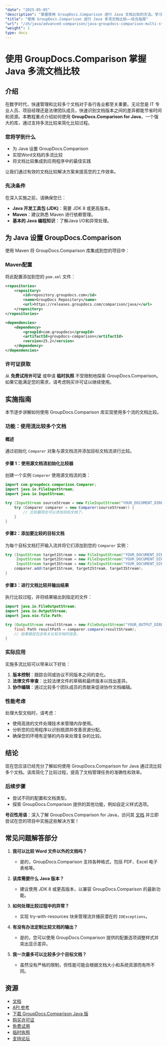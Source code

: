 ```yaml
---
"date": "2025-05-05"
"description": "掌握使用 GroupDocs.Comparison 进行 Java 文档比较的方法。学习如何使用流高效地比较多个文档，从而提高工作效率。"
"title": "使用 GroupDocs.Comparison 进行 Java 多流文档比较——综合指南"
"url": "/zh/java/advanced-comparison/java-groupdocs-comparison-multi-stream-document-guide/"
"weight": 1
type: docs
---
```

# 使用 GroupDocs.Comparison 掌握 Java 多流文档比较

## 介绍

在数字时代，快速管理和比较多个文档对于各行各业都至关重要。无论您是 IT 专业人员、项目经理还是法律团队成员，快速识别文档版本之间的差异都能节省时间和资源。本教程重点介绍如何使用 **GroupDocs.Comparison for Java**，一个强大的库，通过支持多流比较来简化比较过程。

### 您将学到什么
- 为 Java 设置 GroupDocs.Comparison
- 实现Word文档的多流比较
- 将文档比较集成到应用程序中的最佳实践

让我们通过有效的文档比较解决方案来提高您的工作效率。

### 先决条件

在深入实施之前，请确保您已：
- **Java 开发工具包 (JDK)**：需要 JDK 8 或更高版本。
- **Maven**：建议熟悉 Maven 进行依赖管理。
- **基本的 Java 编程知识**：了解Java I/O和异常处理。

## 为 Java 设置 GroupDocs.Comparison

使用 Maven 将 GroupDocs.Comparison 库集成到您的项目中：

### Maven配置
将此配置添加到您的 `pom.xml` 文件：

```xml
<repositories>
    <repository>
        <id>repository.groupdocs.com</id>
        <name>GroupDocs Repository</name>
        <url>https://releases.groupdocs.com/comparison/java/</url>
    </repository>
</repositories>

<dependencies>
    <dependency>
        <groupId>com.groupdocs</groupId>
        <artifactId>groupdocs-comparison</artifactId>
        <version>25.2</version>
    </dependency>
</dependencies>
```

### 许可证获取
从 **免费试用许可证** 或申请 **临时执照** 不受限制地探索 GroupDocs.Comparison。如果它能满足您的需求，请考虑购买许可证以继续使用。

## 实施指南

本节逐步讲解如何使用 GroupDocs.Comparison 库实现使用多个流的文档比较。

### 功能：使用流比较多个文档

#### 概述
通过初始化 `Comparer` 对象与源文档流并添加目标文档流进行比较。

#### 步骤 1：使用源文档流初始化比较器
创建一个实例 `Comparer` 使用源文档流的类：

```java
import com.groupdocs.comparison.Comparer;
import java.io.FileInputStream;
import java.io.InputStream;

try (InputStream sourceStream = new FileInputStream("YOUR_DOCUMENT_DIRECTORY/SOURCE_WORD")) {
    try (Comparer comparer = new Comparer(sourceStream)) {
        // 比较器现在可以添加目标文档了。
    }
}
```

#### 步骤2：添加要比较的目标文档
为每个目标文档打开输入流并将它们添加到您的 `Comparer` 实例：

```java
try (InputStream target1Stream = new FileInputStream("YOUR_DOCUMENT_DIRECTORY/TARGET1_WORD"),
     InputStream target2Stream = new FileInputStream("YOUR_DOCUMENT_DIRECTORY/TARGET2_WORD"),
     InputStream target3Stream = new FileInputStream("YOUR_DOCUMENT_DIRECTORY/TARGET3_WORD")) {
    comparer.add(target1Stream, target2Stream, target3Stream);
}
```

#### 步骤3：进行文档比较并输出结果
执行比较过程，并将结果输出到指定的文件：

```java
import java.io.FileOutputStream;
import java.io.OutputStream;
import java.nio.file.Path;

try (OutputStream resultStream = new FileOutputStream("YOUR_OUTPUT_DIRECTORY/CompareMultipleDocumentsResult")) {
    final Path resultPath = comparer.compare(resultStream);
    // 结果路径包含有关比较文档的信息。
}
```

### 实际应用

实施多流比较可以带来以下好处：
1. **版本控制**：跟踪合同或协议不同版本之间的变化。
2. **法律文件审查**：比较法律文件的草稿和最终版本以找出差异。
3. **协作编辑**：通过比较多个团队成员的贡献来促进协作文档编辑。

### 性能考虑
处理大型文档时，请考虑：
- 使用高效的文件处理技术来管理内存使用。
- 分析您的应用程序以识别瓶颈并改善资源分配。
- 确保您的环境有足够的内存来处理复杂的比较。

## 结论

现在您应该已经充分了解如何使用 GroupDocs.Comparison for Java 通过流比较多个文档。该库简化了比较过程，提高了文档管理任务的准确性和效率。

### 后续步骤
- 尝试不同的配置和文档类型。
- 探索 GroupDocs.Comparison 提供的其他功能，例如自定义样式选项。

**号召性用语**：深入了解 GroupDocs.Comparison for Java，访问其 [文档](https://docs.groupdocs.com/comparison/java/) 并立即尝试在您的项目中实施这些解决方案！

## 常见问题解答部分

1. **我可以比较 Word 文件以外的文档吗？**
   - 是的，GroupDocs.Comparison 支持各种格式，包括 PDF、Excel 电子表格等。

2. **该库需要什么 Java 版本？**
   - 建议使用 JDK 8 或更高版本，以兼容 GroupDocs.Comparison 的最新功能。

3. **如何处理比较过程中的异常？**
   - 实现 try-with-resources 块来管理流并捕获潜在的 `IOExceptions`。

4. **有没有办法定制比较文档的输出？**
   - 是的，您可以使用 GroupDocs.Comparison 提供的配置选项调整样式并突出显示差异。

5. **我一次最多可以比较多少个目标文档？**
   - 虽然没有严格的限制，但性能可能会根据文档大小和系统资源而有所不同。

## 资源
- [文档](https://docs.groupdocs.com/comparison/java/)
- [API 参考](https://reference.groupdocs.com/comparison/java/)
- [下载 GroupDocs.Comparison Java 版](https://releases.groupdocs.com/comparison/java/)
- [购买许可证](https://purchase.groupdocs.com/buy)
- [免费试用](https://releases.groupdocs.com/comparison/java/)
- [临时执照](https://purchase.groupdocs.com/temporary-license/)
- [支持论坛](https://forum.groupdocs.com/c/comparison)